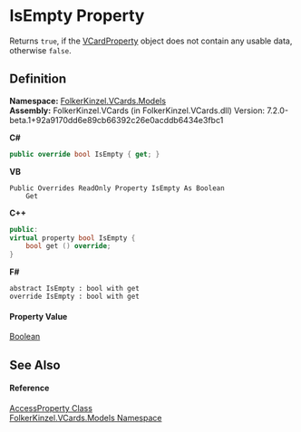 # IsEmpty Property


Returns `true`, if the <a href="e1395eb9-792c-c4d8-ee22-97939a91c58e.md">VCardProperty</a> object does not contain any usable data, otherwise `false`.



## Definition
**Namespace:** <a href="10623553-9342-5b8f-9df4-6e7d1075f3df.md">FolkerKinzel.VCards.Models</a>  
**Assembly:** FolkerKinzel.VCards (in FolkerKinzel.VCards.dll) Version: 7.2.0-beta.1+92a9170dd6e89cb66392c26e0acddb6434e3fbc1

**C#**
``` C#
public override bool IsEmpty { get; }
```
**VB**
``` VB
Public Overrides ReadOnly Property IsEmpty As Boolean
	Get
```
**C++**
``` C++
public:
virtual property bool IsEmpty {
	bool get () override;
}
```
**F#**
``` F#
abstract IsEmpty : bool with get
override IsEmpty : bool with get
```



#### Property Value
<a href="https://learn.microsoft.com/dotnet/api/system.boolean" target="_blank" rel="noopener noreferrer">Boolean</a>

## See Also


#### Reference
<a href="88786a05-12bc-600d-6919-6bea4292c73d.md">AccessProperty Class</a>  
<a href="10623553-9342-5b8f-9df4-6e7d1075f3df.md">FolkerKinzel.VCards.Models Namespace</a>  
